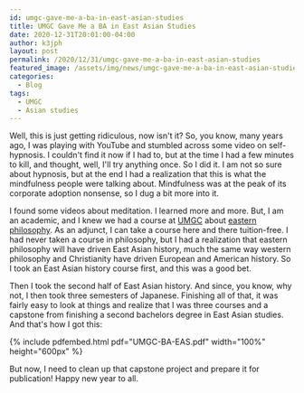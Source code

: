 ```yaml
---
id: umgc-gave-me-a-ba-in-east-asian-studies
title: UMGC Gave Me a BA in East Asian Studies
date: 2020-12-31T20:01:00-04:00
author: k3jph
layout: post
permalink: /2020/12/31/umgc-gave-me-a-ba-in-east-asian-studies
featured_image: /assets/img/news/umgc-gave-me-a-ba-in-east-asian-studies.webp
categories:
  - Blog
tags:
  - UMGC
  - Asian studies
---
```


Well, this is just getting ridiculous, now isn't it?  So, you know,
many years ago, I was playing with YouTube and stumbled across some
video on self-hypnosis.  I couldn't find it now if I had to, but
at the time I had a few minutes to kill, and thought, well, I'll
try anything once.  So I did it.  I am not so sure about hypnosis,
but at the end I had a realization that this is what the mindfulness
people were talking about.  Mindfulness was at the peak of its
corporate adoption nonsense, so I dug a bit more into it.

I found some videos about meditation.  I learned more and more.
But, I am an academic, and I knew we had a course at
[UMGC](https://www.umgc.edu/) about [eastern
philosophy](https://en.wikipedia.org/wiki/Eastern_philosophy).  As
an adjunct, I can take a course here and there tuition-free.  I had
never taken a course in philosophy, but I had a realization that
eastern philosophy will have driven East Asian history, much the
same way western philosophy and Christianity have driven European
and American history.  So I took an East Asian history course first,
and this was a good bet.

Then I took the second half of East Asian history.  And since, you
know, why not, I then took three semesters of Japanese.  Finishing
all of that, it was fairly easy to look at things and realize that
I was three courses and a capstone from finishing a second bachelors
degree in East Asian studies.  And that's how I got this:

{% include pdfembed.html pdf="UMGC-BA-EAS.pdf" width="100%" height="600px" %}

But now, I need to clean up that capstone project and prepare it
for publication!  Happy new year to all.
